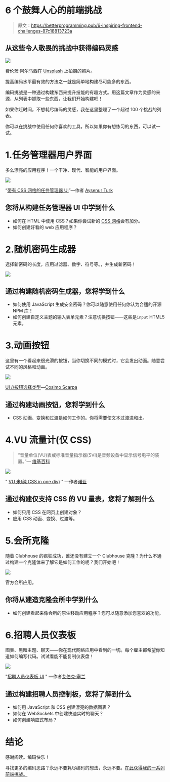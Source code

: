 # 6 个鼓舞人心的前端挑战

> 原文：<https://betterprogramming.pub/6-inspiring-frontend-challenges-87c18813723a>

## 从这些令人敬畏的挑战中获得编码灵感

![](img/270f3318e45ae6dbda47bccc5c51dc6d.png)

费伦茨·阿尔马西在 [Unsplash](https://unsplash.com?utm_source=medium&utm_medium=referral) 上拍摄的照片。

提高编码水平最有效的方法之一就是简单地构建尽可能多的东西。

编码挑战是一种通过构建东西来提升技能的有趣方式。用这篇文章作为灵感的来源，从列表中抓取一些东西，让我们开始构建吧！

如果你赶时间，不想耗尽编码的灵感，我在这里整理了一个超过 100 个挑战的列表。

你可以在挑战中使用任何你喜欢的工具，所以如果你有想练习的东西，可以试一试。

# 1.任务管理器用户界面

多么漂亮的应用程序！一个干净、现代、智能的用户界面。

![](img/0521eb7f047ba1fba28932023332daa2.png)

“[带有 CSS 网格的任务管理器 UI](https://codepen.io/TurkAysenur/pen/QWyPMgq)”—作者 [Aysenur Turk](https://codepen.io/TurkAysenur)

## 您将从构建任务管理器 UI 中学到什么

*   如何在 HTML 中使用 CSS？如果你尝试新的 [CSS 网格](https://developer.mozilla.org/en-US/docs/Web/CSS/grid)会有加分。
*   如何创建好看的 web 应用程序？

# 2.随机密码生成器

选择新密码的长度，应用过滤器、数字、符号等。，并生成新密码！

![](img/24686bd4386faf16f84826b86330073f.png)

## 通过构建随机密码生成器，您将学到什么

*   如何使用 JavaScript 生成安全密码？你可以随意使用任何你认为合适的开源 NPM 库！
*   如何创建自定义主题的输入表单元素？注意切换按钮——这些是`input` HTML5 元素。

# 3.动画按钮

这里有一个看起来很光滑的按钮，当你切换不同的模式时，它会发出动画。随意尝试不同的风格和动画。

![](img/16515a37e846b1fee6ca121eea3a2595.png)

[UI //按钮选择类型](https://codepen.io/coswise/pen/YzyVZgJ)—[Cosimo Scarpa](https://codepen.io/coswise)

## 通过构建动画按钮，您将学到什么

*   CSS 动画、变换和过渡是如何工作的。你将需要使文本过渡进和出。

# 4.VU 流量计(仅 CSS)

> “音量单位(VU)表或标准音量指示器(SVI)是音频设备中显示信号电平的装置。”— [维基百科](https://en.wikipedia.org/wiki/VU_meter)

![](img/13aceaf7c54c26bad8556a3d46bf98d3.png)

" [VU 米(纯 CSS in one div)](https://codepen.io/noleli/pen/zYNvEwJ) " —作者[诺亚](https://codepen.io/noleli)

## 通过构建仅支持 CSS 的 VU 量表，您将了解到什么

*   如何只用 CSS 在网页上创建对象？
*   应用 CSS 动画、变换、过渡等。

# 5.会所克隆

随着 Clubhouse 的疯狂成功，谁还没有建立一个 Clubhouse 克隆？为什么不通过构建一个克隆体来了解它是如何工作的呢？我们开始吧！

![](img/1f160a3f2093dc74f5bc683b362b54e1.png)

官方会所应用。

## 你将从建造克隆会所中学到什么

*   如何创建看起来像会所的原生移动应用程序？您可以随意添加您喜欢的功能。

# 6.招聘人员仪表板

图表、黑暗主题、聊天——你在现代网络应用中看到的一切。每个雇主都希望你知道如何编写代码。试试看能不能复制仪表盘！

![](img/baded59b3401f75a73152ac5c6380970.png)

"[招聘人员仪表板 UI](https://codepen.io/aybukeceylan/pen/poEqdWZ) " —作者[艾伯克·塞兰](https://codepen.io/aybukeceylan)

## 通过构建招聘人员控制板，您将了解到什么

*   如何用 JavaScript 和 CSS 创建漂亮的数据图表？
*   如何在 WebSockets 中创建快速实时的聊天？
*   如何创建响应式布局？

# 结论

感谢阅读。编码快乐！

寻找更多的编码思路？永远不要耗尽编码的想法，永远不要。[在此获得我的一系列前端挑战。](https://gumroad.com/l/IuqKc)